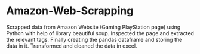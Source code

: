 # Amazon-Web-Scrapping
Scrapped data from Amazon Website (Gaming PlayStation page) using Python with help of library beautiful soup. Inspected the page and extracted the relevant tags. Finally creating the pandas dataframe and storing the data in it. Transformed and cleaned the data in excel.
